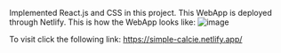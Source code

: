 Implemented React.js and CSS in this project.
This WebApp is deployed through Netlify.
This is how the WebApp looks like:
![image](https://github.com/zoofishancode/Calculator/assets/78121328/fc0aaed6-54a1-442d-b3d4-fcb220f6537a)

To visit click the following link:
  https://simple-calcie.netlify.app/
